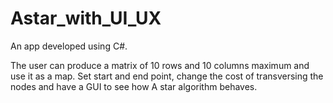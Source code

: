 # Astar_with_UI_UX

An app developed using C#.

The user can produce a matrix of 10 rows and 10 columns maximum and use it as a map.
Set start and end point, change the cost of transversing the nodes and have a GUI to see how A star algorithm behaves.
